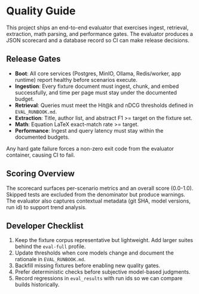 # Quality Guide

This project ships an end-to-end evaluator that exercises ingest, retrieval, extraction, math parsing, and performance gates. The evaluator produces a JSON scorecard and a database record so CI can make release decisions.

## Release Gates

- **Boot**: All core services (Postgres, MinIO, Ollama, Redis/worker, app runtime) report healthy before scenarios execute.
- **Ingestion**: Every fixture document must ingest, chunk, and embed successfully, and time per page must stay under the documented budget.
- **Retrieval**: Queries must meet the Hit@k and nDCG thresholds defined in `EVAL_RUNBOOK.md`.
- **Extraction**: Title, author list, and abstract F1 >= target on the fixture set.
- **Math**: Equation LaTeX exact-match rate >= target.
- **Performance**: Ingest and query latency must stay within the documented budgets.

Any hard gate failure forces a non-zero exit code from the evaluator container, causing CI to fail.

## Scoring Overview

The scorecard surfaces per-scenario metrics and an overall score (0.0-1.0). Skipped tests are excluded from the denominator but produce warnings. The evaluator also captures contextual metadata (git SHA, model versions, run id) to support trend analysis.

## Developer Checklist

1. Keep the fixture corpus representative but lightweight. Add larger suites behind the `eval-full` profile.
2. Update thresholds when core models change and document the rationale in `EVAL_RUNBOOK.md`.
3. Backfill missing fixtures before enabling new quality gates.
4. Prefer deterministic checks before subjective model-based judgments.
5. Record regressions in `eval_results` with run ids so we can compare builds historically.
